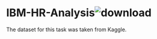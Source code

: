 # IBM-HR-Analysis![download](https://user-images.githubusercontent.com/108236580/195567172-166e98e5-a3d0-4696-af1a-326165229995.png)

The dataset for this task was taken from Kaggle.
